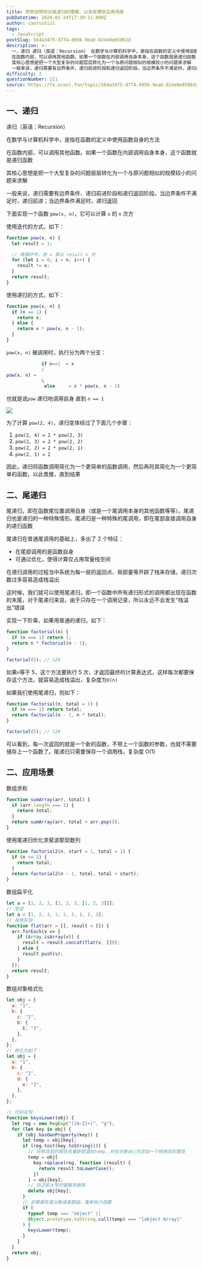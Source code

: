 ```yaml
---
title: 举例说明你对尾递归的理解，以及有哪些应用场景
pubDatetime: 2024-01-24T17:39:11.000Z
author: caorushizi
tags:
  - JavaScript
postSlug: 564a3475-d774-4956-9ea6-024e0e05062d
description: >-
  一、递归 递归（英语：Recursion） 在数学与计算机科学中，是指在函数的定义中使用函数自身的方法
  在函数内部，可以调用其他函数。如果一个函数在内部调用自身本身，这个函数就是递归函数
  其核心思想是把一个大型复杂的问题层层转化为一个与原问题相似的规模较小的问题来求解
  一般来说，递归需要有边界条件、递归前进阶段和递归返回阶段。当边界条件不满足时，递归前进；当边界条件满足时，递归返回 下面实现一个函
difficulty: 2
questionNumber: 211
source: https://fe.ecool.fun/topic/564a3475-d774-4956-9ea6-024e0e05062d
---
```


## 一、递归

递归（英语：Recursion）

在数学与计算机科学中，是指在函数的定义中使用函数自身的方法

在函数内部，可以调用其他函数。如果一个函数在内部调用自身本身，这个函数就是递归函数

其核心思想是把一个大型复杂的问题层层转化为一个与原问题相似的规模较小的问题来求解

一般来说，递归需要有边界条件、递归前进阶段和递归返回阶段。当边界条件不满足时，递归前进；当边界条件满足时，递归返回

下面实现一个函数 `pow(x, n)`，它可以计算 `x` 的 `n` 次方

使用迭代的方式，如下：

```js
function pow(x, n) {
  let result = 1;

  // 再循环中，用 x 乘以 result n 次
  for (let i = 0; i < n; i++) {
    result *= x;
  }
  return result;
}
```

使用递归的方式，如下：

```js
function pow(x, n) {
  if (n == 1) {
    return x;
  } else {
    return x * pow(x, n - 1);
  }
}
```

`pow(x, n)` 被调用时，执行分为两个分支：

```js
             if n==1  = x
             /
pow(x, n) =
             \
              else     = x * pow(x, n - 1)
```

也就是说`pow` 递归地调用自身 直到 `n == 1`

![](https://static.ecool.fun//article/6ba267f3-37a5-4134-b747-887d23c54c63.png)

为了计算 `pow(2, 4)`，递归变体经过了下面几个步骤：

1. `pow(2, 4) = 2 * pow(2, 3)`
2. `pow(2, 3) = 2 * pow(2, 2)`
3. `pow(2, 2) = 2 * pow(2, 1)`
4. `pow(2, 1) = 2`

因此，递归将函数调用简化为一个更简单的函数调用，然后再将其简化为一个更简单的函数，以此类推，直到结果

## 二、尾递归

尾递归，即在函数尾位置调用自身（或是一个尾调用本身的其他函数等等）。尾递归也是递归的一种特殊情形。尾递归是一种特殊的尾调用，即在尾部直接调用自身的递归函数

尾递归在普通尾调用的基础上，多出了 2 个特征：

- 在尾部调用的是函数自身
- 可通过优化，使得计算仅占用常量栈空间

在递归调用的过程当中系统为每一层的返回点、局部量等开辟了栈来存储，递归次数过多容易造成栈溢出

这时候，我们就可以使用尾递归，即一个函数中所有递归形式的调用都出现在函数的末尾，对于尾递归来说，由于只存在一个调用记录，所以永远不会发生"栈溢出"错误

实现一下阶乘，如果用普通的递归，如下：

```js
function factorial(n) {
  if (n === 1) return 1;
  return n * factorial(n - 1);
}

factorial(5); // 120
```

如果`n`等于 5，这个方法要执行 5 次，才返回最终的计算表达式，这样每次都要保存这个方法，就容易造成栈溢出，复杂度为`O(n)`

如果我们使用尾递归，则如下：

```js
function factorial(n, total = 1) {
  if (n === 1) return total;
  return factorial(n - 1, n * total);
}

factorial(5); // 120
```

可以看到，每一次返回的就是一个新的函数，不带上一个函数的参数，也就不需要储存上一个函数了。尾递归只需要保存一个调用栈，复杂度 O(1)

## 二、应用场景

数组求和

```js
function sumArray(arr, total) {
  if (arr.length === 1) {
    return total;
  }
  return sumArray(arr, total + arr.pop());
}
```

使用尾递归优化求斐波那契数列

```js
function factorial2(n, start = 1, total = 1) {
  if (n <= 2) {
    return total;
  }
  return factorial2(n - 1, total, total + start);
}
```

数组扁平化

```js
let a = [1, 2, 3, [1, 2, 3, [1, 2, 3]]];
// 变成
let a = [1, 2, 3, 1, 2, 3, 1, 2, 3];
// 具体实现
function flat(arr = [], result = []) {
  arr.forEach(v => {
    if (Array.isArray(v)) {
      result = result.concat(flat(v, []));
    } else {
      result.push(v);
    }
  });
  return result;
}
```

数组对象格式化

```js
let obj = {
  a: "1",
  b: {
    c: "2",
    D: {
      E: "3",
    },
  },
};
// 转化为如下：
let obj = {
  a: "1",
  b: {
    c: "2",
    d: {
      e: "3",
    },
  },
};

// 代码实现
function keysLower(obj) {
  let reg = new RegExp("([A-Z]+)", "g");
  for (let key in obj) {
    if (obj.hasOwnProperty(key)) {
      let temp = obj[key];
      if (reg.test(key.toString())) {
        // 将修改后的属性名重新赋值给temp，并在对象obj内添加一个转换后的属性
        temp = obj[
          key.replace(reg, function (result) {
            return result.toLowerCase();
          })
        ] = obj[key];
        // 将之前大写的键属性删除
        delete obj[key];
      }
      // 如果属性是对象或者数组，重新执行函数
      if (
        typeof temp === "object" ||
        Object.prototype.toString.call(temp) === "[object Array]"
      ) {
        keysLower(temp);
      }
    }
  }
  return obj;
}
```
